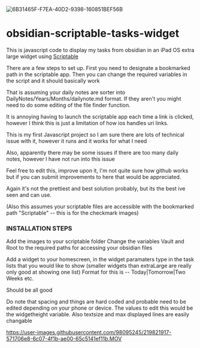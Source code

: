 ![6B31465F-F7EA-40D2-9398-160851BEF56B](https://user-images.githubusercontent.com/98095245/219832584-59e30683-e441-4a8b-969a-fcdf828694b7.jpeg)


# obsidian-scriptable-tasks-widget
This is javascript code to display my tasks from obsidian in an iPad OS extra large widget using [Scriptable](https://scriptable.app)

There are a few steps to set up. First you need to designate a bookmarked path in the scriptable app. Then you can change the required variables in the script and it should basically work

That is assuming your daily notes are sorter into DailyNotes/Years/Months/dailynote.md format. If they aren't you might need to do some editing of the file finder function.

It is annoying having to launch the scriptable app each time a link is clicked, however I think this is just a limitation of how ios handles uri links.

This is my first Javascript project so I am sure there are lots of technical issue with it, however it runs and it works for what I need

Also, apparently there may be some issues if there are too many daily notes, however I have not run into this issue

Feel free to edit this, improve upon it, I'm not quite sure how github works but if you can submit improvements to here that would be appreciated.

Again it's not the prettiest and best solution probably, but its the best ive seen and can use.

(Also this assumes your scriptable files are accessible with the bookmarked path "Scriptable" -- this is for the checkmark images)

### **INSTALLATION STEPS**

Add the images to your scriptable folder
Change the variables Vault and Root to the required paths for accessing your obsidian files

Add a widget to your homescreen, in the widget paramaters type in the task lists that you would like to show (smaller widgets than extraLarge are really only good at showing one list) Format for this is -- Today|Tomorrow|Two Weeks etc.

Should be all good

Do note that spacing and things are hard coded and probable need to be edited depending on your phone or device. The values to edit this would be the widgetheight variable. Also textsize and max displayed lines are easily changable


https://user-images.githubusercontent.com/98095245/219821917-571706e8-6c07-4f1b-ae00-65c5141ef11b.MOV
